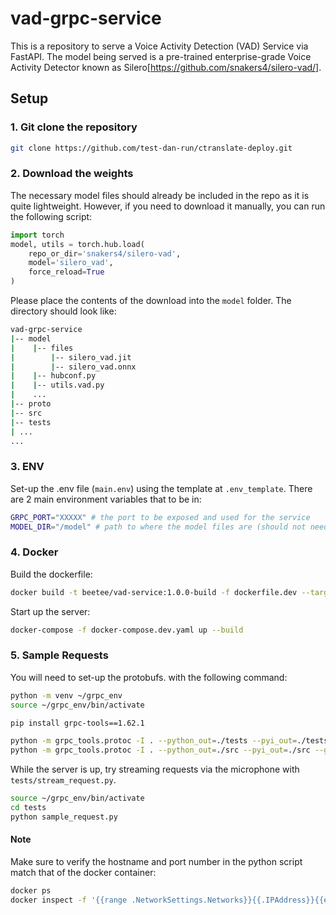 # vad-grpc-service

This is a repository to serve a Voice Activity Detection (VAD) Service via FastAPI. The model being served is a pre-trained enterprise-grade Voice Activity Detector known as Silero[https://github.com/snakers4/silero-vad/].

## Setup

### 1. Git clone the repository

```sh
git clone https://github.com/test-dan-run/ctranslate-deploy.git
```

### 2. Download the weights

The necessary model files should already be included in the repo as it is quite lightweight. However, if you need to download it manually, you can run the following script:

```py
import torch
model, utils = torch.hub.load(
    repo_or_dir='snakers4/silero-vad',
    model='silero_vad',
    force_reload=True
)
```

Please place the contents of the download into the `model` folder. The directory should look like:

```sh
vad-grpc-service
|-- model
|    |-- files
|        |-- silero_vad.jit
|        |-- silero_vad.onnx
|    |-- hubconf.py
|    |-- utils.vad.py
|    ...
|-- proto
|-- src
|-- tests
| ...
...
```

### 3. ENV
Set-up the .env file (`main.env`) using the template at `.env_template`. There are 2 main environment variables that to be in:

```sh
GRPC_PORT="XXXXX" # the port to be exposed and used for the service
MODEL_DIR="/model" # path to where the model files are (should not need to be changed)
```

### 4. Docker

Build the dockerfile:
```sh
docker build -t beetee/vad-service:1.0.0-build -f dockerfile.dev --target build .
```

Start up the server:
```sh
docker-compose -f docker-compose.dev.yaml up --build
```

### 5. Sample Requests
You will need to set-up the protobufs. with the following command:

```sh
python -m venv ~/grpc_env
source ~/grpc_env/bin/activate

pip install grpc-tools==1.62.1

python -m grpc_tools.protoc -I . --python_out=./tests --pyi_out=./tests --grpc_python_out=./tests ./proto/vad.proto
python -m grpc_tools.protoc -I . --python_out=./src --pyi_out=./src --grpc_python_out=./src ./proto/vad.proto
```

While the server is up, try streaming requests via the microphone with `tests/stream_request.py`. 

```sh
source ~/grpc_env/bin/activate
cd tests
python sample_request.py
```

#### Note

Make sure to verify the hostname and port number in the python script match that of the docker container:

```sh
docker ps
docker inspect -f '{{range .NetworkSettings.Networks}}{{.IPAddress}}{{end}}' <container_id_or_name>
```